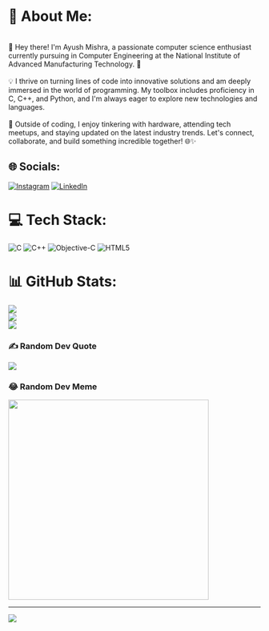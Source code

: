 # 💫 About Me:
<br>👋 Hey there! I'm Ayush Mishra, a passionate computer science enthusiast currently pursuing in Computer Engineering at the National Institute of Advanced Manufacturing Technology. 🚀<br><br>💡 I thrive on turning lines of code into innovative solutions and am deeply immersed in the world of programming. My toolbox includes proficiency in C, C++, and Python, and I'm always eager to explore new technologies and languages.<br><br>🤖 Outside of coding, I enjoy tinkering with hardware, attending tech meetups, and staying updated on the latest industry trends. Let's connect, collaborate, and build something incredible together! 🌐✨


## 🌐 Socials:
[![Instagram](https://img.shields.io/badge/Instagram-%23E4405F.svg?logo=Instagram&logoColor=white)](https://instagram.com/ayush_mishra_1505) [![LinkedIn](https://img.shields.io/badge/LinkedIn-%230077B5.svg?logo=linkedin&logoColor=white)](https://www.linkedin.com/in/ayush-mishra-8b591a256/) 

# 💻 Tech Stack:
![C](https://img.shields.io/badge/c-%2300599C.svg?style=for-the-badge&logo=c&logoColor=white) ![C++](https://img.shields.io/badge/c++-%2300599C.svg?style=for-the-badge&logo=c%2B%2B&logoColor=white) ![Objective-C](https://img.shields.io/badge/OBJECTIVE--C-%233A95E3.svg?style=for-the-badge&logo=apple&logoColor=white) ![HTML5](https://img.shields.io/badge/html5-%23E34F26.svg?style=for-the-badge&logo=html5&logoColor=white)
# 📊 GitHub Stats:
![](https://github-readme-stats.vercel.app/api?username=ayushmishra15032005&theme=dark&hide_border=false&include_all_commits=true&count_private=false)<br/>
![](https://github-readme-streak-stats.herokuapp.com/?user=ayushmishra15032005&theme=dark&hide_border=false)<br/>
![](https://github-readme-stats.vercel.app/api/top-langs/?username=ayushmishra15032005&theme=dark&hide_border=false&include_all_commits=true&count_private=false&layout=compact)

### ✍️ Random Dev Quote
![](https://quotes-github-readme.vercel.app/api?type=horizontal&theme=radical)

### 😂 Random Dev Meme
<img src='https://randommeme-five.vercel.app/' style="height: 400px;"/>

---
[![](https://visitcount.itsvg.in/api?id=ayushmishra15032005&icon=0&color=0)](https://visitcount.itsvg.in)


